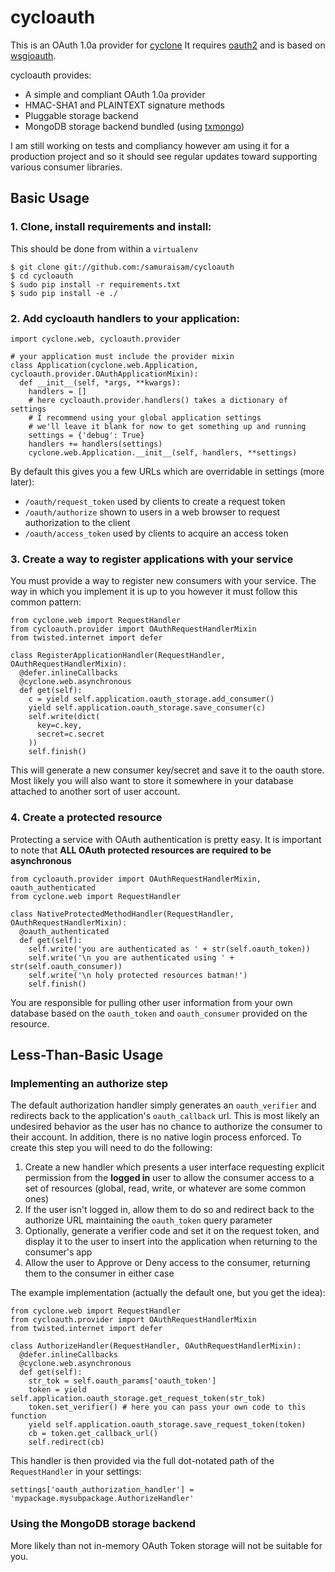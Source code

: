 # cycloauth

This is an OAuth 1.0a provider for [cyclone](https://github.com/fiorix/cyclone) It requires [oauth2](https://github.com/simplegeo/python-oauth2) and is based on [wsgioauth](http://pypi.python.org/pypi/wsgioauth). 

cycloauth provides:

 * A simple and compliant OAuth 1.0a provider
 * HMAC-SHA1 and PLAINTEXT signature methods
 * Pluggable storage backend
 * MongoDB storage backend bundled (using [txmongo](https://github.com/fiorix/mongo-async-python-driver/tree/master/txmongo))
 
I am still working on tests and compliancy however am using it for a production project and so it should see regular updates toward supporting various consumer libraries.

## Basic Usage

### 1. Clone, install requirements and install:

This should be done from within a `virtualenv`
 
    $ git clone git://github.com:/samuraisam/cycloauth
    $ cd cycloauth
    $ sudo pip install -r requirements.txt
    $ sudo pip install -e ./

### 2. Add cycloauth handlers to your application:
 
    import cyclone.web, cycloauth.provider
    
    # your application must include the provider mixin
    class Application(cyclone.web.Application, cycloauth.provider.OAuthApplicationMixin):
      def __init__(self, *args, **kwargs):
        handlers = []
        # here cycloauth.provider.handlers() takes a dictionary of settings
        # I recommend using your global application settings
        # we'll leave it blank for now to get something up and running
        settings = {'debug': True}
        handlers += handlers(settings)
        cyclone.web.Application.__init__(self, handlers, **settings)

By default this gives you a few URLs which are overridable in settings (more later):

 * `/oauth/request_token` used by clients to create a request token
 * `/oauth/authorize` shown to users in a web browser to request authorization to the client
 * `/oauth/access_token` used by clients to acquire an access token

### 3. Create a way to register applications with your service

You must provide a way to register new consumers with your service. The way in which you implement it is up to you however it must follow this common pattern:

    from cyclone.web import RequestHandler
    from cycloauth.provider import OAuthRequestHandlerMixin
    from twisted.internet import defer
    
    class RegisterApplicationHandler(RequestHandler, OAuthRequestHandlerMixin):
      @defer.inlineCallbacks
      @cyclone.web.asynchronous
      def get(self):
        c = yield self.application.oauth_storage.add_consumer()
        yield self.application.oauth_storage.save_consumer(c)
        self.write(dict(
          key=c.key,
          secret=c.secret
        ))
        self.finish()

This will generate a new consumer key/secret and save it to the oauth store. Most likely you will also want to store it somewhere in your database attached to another sort of user account.

### 4. Create a protected resource

Protecting a service with OAuth authentication is pretty easy. It is important to note that **ALL OAuth protected resources are required to be asynchronous**
    
    from cycloauth.provider import OAuthRequestHandlerMixin, oauth_authenticated
    from cyclone.web import RequestHandler
    
    class NativeProtectedMethodHandler(RequestHandler, OAuthRequestHandlerMixin):
      @oauth_authenticated
      def get(self):
        self.write('you are authenticated as ' + str(self.oauth_token))
        self.write('\n you are authenticated using ' + str(self.oauth_consumer))
        self.write('\n holy protected resources batman!')
        self.finish()

You are responsible for pulling other user information from your own database based on the `oauth_token` and `oauth_consumer` provided on the resource.

## Less-Than-Basic Usage

### Implementing an authorize step

The default authorization handler simply generates an `oauth_verifier` and redirects back to the application's `oauth_callback` url. This is most likely an undesired behavior as the user has no chance to authorize the consumer to their account. In addition, there is no native login process enforced. To create this step you will need to do the following:

 1. Create a new handler which presents a user interface requesting explicit permission from the **logged in** user to allow the consumer access to a set of resources (global, read, write, or whatever are some common ones)
 2. If the user isn't logged in, allow them to do so and redirect back to the authorize URL maintaining the `oauth_token` query parameter
 3. Optionally, generate a verifier code and set it on the request token, and display it to the user to insert into the application when returning to the consumer's app
 4. Allow the user to Approve or Deny access to the consumer, returning them to the consumer in either case

The example implementation (actually the default one, but you get the idea):
    
    from cyclone.web import RequestHandler
    from cycloauth.provider import OAuthRequestHandlerMixin
    from twisted.internet import defer
    
    class AuthorizeHandler(RequestHandler, OAuthRequestHandlerMixin):
      @defer.inlineCallbacks
      @cyclone.web.asynchronous
      def get(self):
        str_tok = self.oauth_params['oauth_token']
        token = yield self.application.oauth_storage.get_request_token(str_tok)
        token.set_verifier() # here you can pass your own code to this function
        yield self.application.oauth_storage.save_request_token(token)
        cb = token.get_callback_url()
        self.redirect(cb)

This handler is then provided via the full dot-notated path of the `RequestHandler` in your settings:

    settings['oauth_authorization_handler'] = 'mypackage.mysubpackage.AuthorizeHandler'

### Using the MongoDB storage backend

More likely than not in-memory OAuth Token storage will not be suitable for you.
